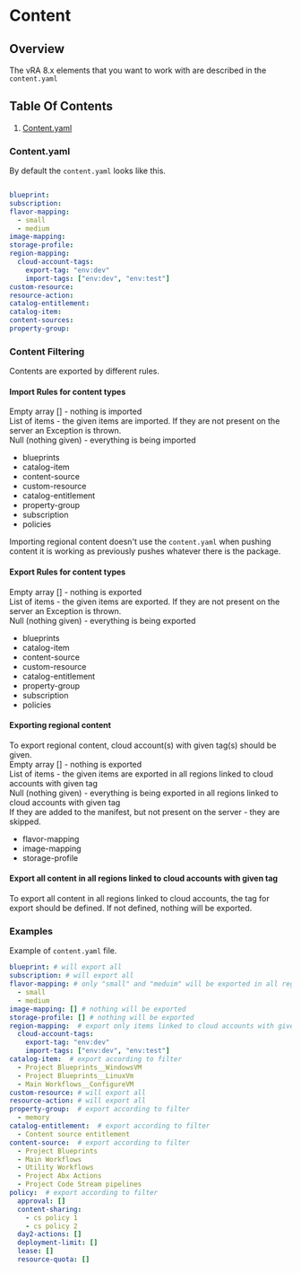 
# Content

## Overview
The vRA 8.x elements that you want to work with are described in the `content.yaml`

## Table Of Contents
1. [Content.yaml](#contentyaml)


### Content.yaml

By default the `content.yaml` looks like this.

~~~yaml

blueprint:
subscription:
flavor-mapping:
  - small
  - medium
image-mapping:
storage-profile:
region-mapping:
  cloud-account-tags:
    export-tag: "env:dev"
    import-tags: ["env:dev", "env:test"]
custom-resource:
resource-action:
catalog-entitlement:
catalog-item:
content-sources:
property-group:
~~~

### Content Filtering

Contents are exported by different rules.

#### Import Rules for content types

Empty array [] - nothing is imported  
List of items - the given items are imported. If they are not present on the server an Exception is thrown.  
Null (nothing given) - everything is being imported  

* blueprints
* catalog-item
* content-source
* custom-resource
* catalog-entitlement
* property-group
* subscription
* policies

Importing regional content doesn't use the `content.yaml` when pushing content it is working as previously pushes whatever there is the package.

#### Export Rules for content types

Empty array [] - nothing is exported  
List of items - the given items are exported. If they are not present on the server an Exception is thrown.  
Null (nothing given) - everything is being exported  

* blueprints
* catalog-item
* content-source
* custom-resource
* catalog-entitlement
* property-group
* subscription
* policies

#### Exporting regional content

To export regional content, cloud account(s) with given tag(s) should be given.  
Empty array [] - nothing is exported  
List of items - the given items are exported in all regions linked to cloud accounts with given tag  
Null (nothing given) - everything is being exported in all regions linked to cloud accounts with given tag  
If they are added to the manifest, but not present on the server - they are skipped.

* flavor-mapping
* image-mapping
* storage-profile

#### Export all content in all regions linked to cloud accounts with given tag

To export all content in all regions linked to cloud accounts, the tag for export should be defined.
If not defined, nothing will be exported.


### Examples

Example of `content.yaml` file.

~~~yaml
blueprint: # will export all 
subscription: # will export all 
flavor-mapping: # only "small" and "meduim" will be exported in all regions linked to cloud accounts with given tag 
  - small
  - medium
image-mapping: [] # nothing will be exported 
storage-profile: [] # nothing will be exported 
region-mapping:  # export only items linked to cloud accounts with given tags 
  cloud-account-tags:
    export-tag: "env:dev"
    import-tags: ["env:dev", "env:test"]
catalog-item:  # export according to filter
  - Project Blueprints__WindowsVM
  - Project Blueprints__LinuxVm
  - Main Workflows__ConfigureVM
custom-resource: # will export all 
resource-action: # will export all 
property-group:  # export according to filter
  - memory
catalog-entitlement:  # export according to filter
  - Content source entitlement
content-source:  # export according to filter
  - Project Blueprints
  - Main Workflows
  - Utility Workflows
  - Project Abx Actions
  - Project Code Stream pipelines
policy:  # export according to filter
  approval: []
  content-sharing:
    - cs policy 1
    - cs policy 2
  day2-actions: []
  deployment-limit: []
  lease: []
  resource-quota: []

~~~
